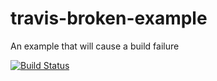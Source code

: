 # travis-broken-example

An example that will cause a build failure

[![Build Status](https://travis-ci.org/phanku/travis-broken-example.svg?branch=master)](https://travis-ci.org/phanku/travis-broken-example)